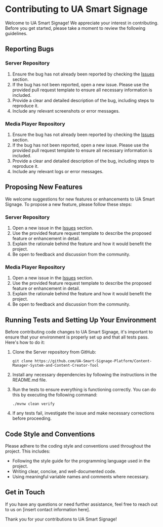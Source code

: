 # Contributing to UA Smart Signage

Welcome to UA Smart Signage! We appreciate your interest in contributing. Before you get started, please take a moment to review the following guidelines.


## Reporting Bugs

### Server Repository

1. Ensure the bug has not already been reported by checking the [Issues](https://github.com/UA-Smart-Signage-Platform/Content-Manager-System-and-Content-Creator-Tool/issues) section.
2. If the bug has not been reported, open a new issue. Please use the provided pull request template to ensure all necessary information is included.
3. Provide a clear and detailed description of the bug, including steps to reproduce it.
4. Include any relevant screenshots or error messages.

### Media Player Repository

1. Ensure the bug has not already been reported by checking the [Issues](https://github.com/UA-Smart-Signage-Platform/Media-Player/issues) section.
2. If the bug has not been reported, open a new issue. Please use the provided pull request template to ensure all necessary information is included.
3. Provide a clear and detailed description of the bug, including steps to reproduce it.
4. Include any relevant logs or error messages.

## Proposing New Features

We welcome suggestions for new features or enhancements to UA Smart Signage. To propose a new feature, please follow these steps:

### Server Repository

1. Open a new issue in the [Issues](https://github.com/UA-Smart-Signage-Platform/Content-Manager-System-and-Content-Creator-Tool/issues) section.
2. Use the provided feature request template to describe the proposed feature or enhancement in detail.
3. Explain the rationale behind the feature and how it would benefit the project.
4. Be open to feedback and discussion from the community.

### Media Player Repository

1. Open a new issue in the [Issues](https://github.com/UA-Smart-Signage-Platform/Media-Player/issues) section.
2. Use the provided feature request template to describe the proposed feature or enhancement in detail.
3. Explain the rationale behind the feature and how it would benefit the project.
4. Be open to feedback and discussion from the community.

## Running Tests and Setting Up Your Environment

Before contributing code changes to UA Smart Signage, it's important to ensure that your environment is properly set up and that all tests pass. Here's how to do it:

1. Clone the Server repository from GitHub:

    ```
    git clone https://github.com/UA-Smart-Signage-Platform/Content-Manager-System-and-Content-Creator-Tool
    ```

2. Install any necessary dependencies by following the instructions in the README.md file.
3. Run the tests to ensure everything is functioning correctly. You can do this by executing the following command:

    ```
    ./mvnw clean verify
    ```

4. If any tests fail, investigate the issue and make necessary corrections before proceeding.


## Code Style and Conventions

Please adhere to the coding style and conventions used throughout the project. This includes:

- Following the style guide for the programming language used in the project.
- Writing clear, concise, and well-documented code.
- Using meaningful variable names and comments where necessary.

## Get in Touch

If you have any questions or need further assistance, feel free to reach out to us on [insert contact information here].

Thank you for your contributions to UA Smart Signage!
